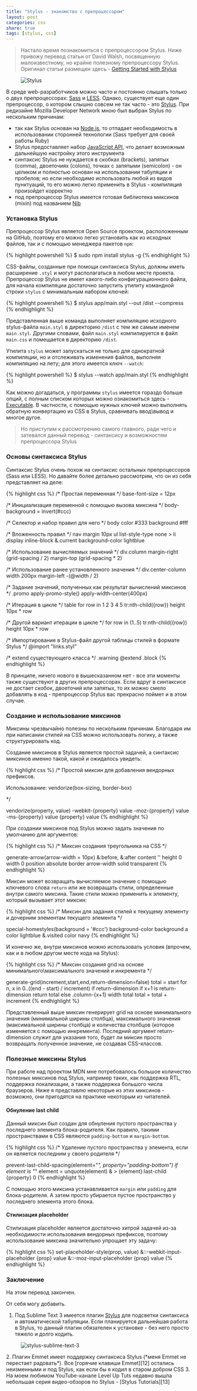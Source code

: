 ```yaml
---
title: "Stylus - знакомство с препроцессором"
layout: post
categories: css
share: true
tags: [stylus, css]
---
```


> Настало время познакомиться с препроцессором Stylus. Ниже привожу перевод статьи от David Walsh, посвященную малоизвестному, но крайне полезному препроцессору Stylus. Оригинал статьи размещен здесь - [Getting Started with Stylus][2]

<figure>
  <img src="images/uploads/2014/12/stylus-logo.png" alt="Stylus">
</figure>

В среде web-разработчиков можно часто и постоянно слышать только о двух препроцессорах: [Sass][3] и [LESS][4]. Однако, существует еще один препроцессор, о котором слышно совсем не так часто - это [Stylus][5]. При редизайне Mozilla Developer Network мною был выбран Stylus по нескольким причинам:

  * так как Stylus основан на [Node.js][6], то отпадает необходимость в использовании сторонней технологии (Sass требует для своей работы Ruby)
  * Stylus предоставляет набор [JavaScript API][7], что делает возможным дальнейшую настройку этого инструмента
  * синтаксис Stylus не нуждается в скобках (brackets), запятых (comma), двоеточиях (colons), точках с запятыми (semicolon) - он целиком и полностью основан на использовании табуляции и пробелов; но если необходимо использовать любой из видов пунктуаций, то его можно легко применить в Stylus - компиляция произойдет корректно
  * под препроцессор Stylus имеется готовая библиотека миксинов (mixin) под названием [Nib][8]

### Установка Stylus

Препроцессор Stylus является Open Source проектом, расположенным на GitHub, поэтому его можно легко установить как из исходных файлов, так и с помощью менеджера пакетов `npm`:

{% highlight powershell %}
  $ sudo npm install stylus -g
{% endhighlight %}

CSS-файлы, созданные при помощи синтаксиса Stylus, должны иметь расширение `.styl` и могут располагаться в любом месте проекта. Препроцессор Stylus не имеет какого-либо конфигурационного файла, для начала компиляции достаточно запустить утилиту командной строки `stylus` с минимальным набором ключей:

{% highlight powershell %}
$ stylus app/main.styl --out /dist --compress
{% endhighlight %}

Представленная выше команда выполняет компиляцию исходного stylus-файла `main.styl` в директорию `/dist` с тем же самым именем `main.styl`. Другими словами, файл `main.styl` компилируется в файл `main.css` и помещается в директорию `/dist`.

Утилита `stylus` может запускаться не только для однократной компиляции, но и отслеживать изменения файлов, выполняя компиляцию на лету; для этого имеется ключ `--watch`:

{% highlight powershell %}
$ stylus --watch app/main.styl
{% endhighlight %}

Как можно догадаться, у программы `stylus` имеется гораздо больше опций, с полным списком которых можно ознакомиться здесь - [Executable][9]. В частности, с помощью нужных ключей можно выполнять обратную конвертацию из CSS в Stylus, сравнивать ввод\вывод и многое дугое.

> Но приступим к рассмотрению самого главного, ради чего и затевался данный перевод - синтаксису и возможностям препроцессора Stylus

### Основы синтаксиса Stylus

Синтаксис Stylus очень похож на синтаксис остальных препроцессоров (Sass или LESS). Но давайте более детально рассмотрим, что он из себя представляет на деле:

{% highlight css %}
/*  Простая переменная  */
  base-font-size = 12px

/* Инициализация переменной с помощью вызова миксина */
body-background = invert(#ccc)

/* Селектор и набор правил для него */
body
  color #333
  background #fff

/* Вложенность правил */
nav
  margin 10px
    ul
      list-style-type none
        > li
          display inline-block
          &#038;.current
            background-color lightblue

/* Использование вычисляемых значений */
div.column
  margin-right (grid-spacing / 2)
  margin-top (grid-spacing * 2)

/* Использование ранее установленного значения */
div.center-column
  width 200px
  margin-left -(@width / 2)

/* Задание значений, полученных как результат вычислений миксинов */
.promo
  apply-promo-style()
  apply-width-center(400px)

/* Итерация в цикле */
table
  for row in 1 2 3 4 5
    tr:nth-child({row})
      height 10px * row

/* Другой вариант итерации в цикле */
for row in (1..5)
  tr:nth-child({row})
    height 10px * row

/* Импортирование в Stylus-файл другой таблицы стилей в формате Stylus */
@import "links.styl"

/* extend существующего класса */
.warning
  @extend .block
{% endhighlight %}

В принципе, ничего нового в вышесказанном нет - все эти моменты также существуют в других препроцессорах. Если вдруг в синтаксисе не достает скобок, двоеточий или запятых, то их можно смело добавлять в код - препроцессор Stylus вас прекрасно поймет и в этом случае.

### Создание и использование миксинов

Миксины чрезвычайно полезны по нескольким причинам. Благодаря им при написании стилей на CSS можно использовать логику, а также структурировать код.

Создание миксинов в Stylus является простой задачей, а синтаксис миксинов именно такой, какой и ожидалось увидеть:

{% highlight css %}
/* Простой миксин для добавления вендорных префиксов.

  Использование:
  vendorize(box-sizing, border-box)

*/

vendorize(property, value)
  -webkit-{property} value
  -moz-{property} value
  -ms-{property} value
  {property} value
{% endhighlight %}

При создании миксинов под Stylus можно задать значения по умолчанию для аргументов:

{% highlight css %}
/* Миксин создания треугольника на CSS */

generate-arrow(arrow-width = 10px)
  &#038;:before, &#038;:after
    content ''
    height 0
    width 0
    position absolute
    border arrow-width solid transparent
{% endhighlight %}

Миксин может возвращать вычисляемое значение с помощью ключевого слова `return` или же возвращать стили, определенные внутри самого миксина. Такие стили можно применить к элементу, который вызывает этот миксин:

{% highlight css %}
/* Миксин для задания стилей к текущему элементу и дочерним элементам текущего элемента */

special-homestyles(background = '#ccc')
  background-color background
    a
      color lightblue
    &#038;.visited
      color navy
{% endhighlight %}

И конечно же, внутри миксинов можно использовать условия (впрочем, как и в любом другом месте кода на Stylus):

{% highlight css %}
/* Миксин создания grid на основе минимального\максимального значений и инкремента */

generate-grid(increment,start,end,return-dimension=false)
  total = start
for n, x in 0..((end - start) / increment)
  if return-dimension
    if x+1 is return-dimension
      return total
        else
	  .column-{x+1}
	     width total
	total = total + increment
{% endhighlight %}

Представленный выше миксин генерирует grid на основе минимального значения (минимальной ширины столбца), максимального значения (максимальной ширины столбца) и количества столбцов (которое изменяется с помощью инкремента). Последний аргумент return-dimension служит для указания того, будет ли миксин просто возвращать полученное значение, не создавая CSS-классов.

### Полезные миксины Stylus

При работе над проектом MDN мне потребовалось большое количество полезных миксинов под Stylus, например таких, как поддержка RTL, поддержка локализации, а также поддержка большого числа браузеров. Ниже я представлю некоторые из этих миксинов - возможно, они пригодятся на практике некоторым из читателей.

#### Обнуление last child

Данный миксин был создан для обнуления пустого пространства у последнего элемента блока-родителя. Как правило, такими пространствами в CSS являются `padding-bottom` и `margin-bottom`.

{% highlight css %}
/* Удаление пустого пространства у элемента, если он является последним у своего родителя */

prevent-last-child-spacing(element="*", property="padding-bottom")
  if element is "*"
    element = unquote(element)
      &#038; > {element}:last-child
        {property} 0
{% endhighlight %}

С помощью этого миксина устанавливается `margin` или `padding` для блока-родителя. А затем просто убирается пустое пространство у последнего элемента этого блока.

#### Стилизация placeholder

Стилизация placeholder является достаточно хитрой задачей из-за необходимости использования вендорных префиксов, поэтому использование миксина значительно упрощает эту задачу:

{% highlight css %}
  set-placeholder-style(prop, value)
   &#038;::-webkit-input-placeholder
     {prop} value
   &#038;::-moz-input-placeholder
     {prop} value
{% endhighlight %}

### Заключение

На этом перевод закончен.

От себя могу добавить.

  1. Под Sublime Text 3 имеется плагин [Stylus][10] для подсветки синтаксиса и автоматической табуляции. Если планируется дальнейшая работа в Stylus, то данный плагин обязателен к установке - без него просто тяжело и долго кодить.
  <figure>
    <img src="images/uploads/2014/12/sublime_stylus.png" alt="stylus-sublime-text-3">
  </figure>
  2. Плагин Emmet имеет поддержку синтаксиса Stylus (*меня Emmet не перестает радовать*). Все [горячие клавиши Emmet][12] остались неизменными и под Stylus, как если бы я кодил в старом добром CSS
  3. На моем любимом YouTube-канале Level Up Tuts недавно вышла небольшая серия видео-обзоров по Stylus - [Stylus Tutorials][13]

 [1]: #note-2122-1 "David Walsh - web-разработчик и евангелист Mozilla"
 [2]: http://blog.teamtreehouse.com/getting-started-stylus "Getting Started with Stylus"
 [3]: http://sass-lang.com/ "Sass"
 [4]: http://lesscss.org/ "LESS"
 [5]: http://learnboost.github.io/stylus/ "Stylus"
 [6]: http://nodejs.org/ "Node.js"
 [7]: https://github.com/LearnBoost/stylus/blob/master/docs/js.md "JavaScript API"
 [8]: https://github.com/visionmedia/nib "Nib"
 [9]: https://github.com/LearnBoost/stylus/blob/master/docs/executable.md "Executable"
 [10]: https://sublime.wbond.net/packages/Stylus "Stylus"
 [11]: http://localhost:7788/third/wp-content/uploads/2014/12/sublime_stylus.png
 [12]: http://docs.emmet.io/cheat-sheet/ "Emmet CheatSheet"
 [13]: http://youtu.be/eJahtnmywMI "Stylus Tutorials"
